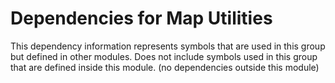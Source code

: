 
# Dependencies for Map Utilities
This dependency information represents symbols that are used in this group but defined in other modules.  Does not include symbols used in this group that are defined inside this module.
(no dependencies outside this module)
